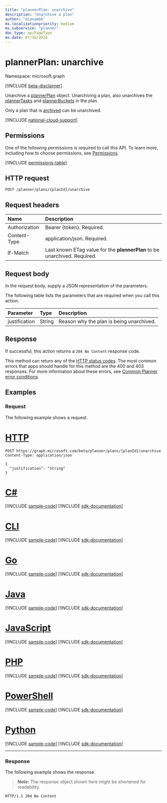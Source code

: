 ```yaml
---
title: "plannerPlan: unarchive"
description: "Unarchive a plan"
author: "dianambb"
ms.localizationpriority: medium
ms.subservice: "planner"
doc_type: apiPageType
ms.date: 07/16/2024
---
```


# plannerPlan: unarchive

Namespace: microsoft.graph

[!INCLUDE [beta-disclaimer](../../includes/beta-disclaimer.md)]

Unarchive a [plannerPlan](../resources/plannerplan.md) object. Unarchiving a plan, also unarchives the [plannerTasks](../resources/plannertask.md) and [plannerBuckets](../resources/plannerbucket.md) in the plan. 

Only a plan that is [archived](plannerplan-archive.md) can be unarchived.

[!INCLUDE [national-cloud-support](../../includes/global-us.md)]

## Permissions

One of the following permissions is required to call this API. To learn more, including how to choose permissions, see [Permissions](/graph/permissions-reference).

<!-- { "blockType": "permissions", "name": "plannerplan_unarchive" } -->
[!INCLUDE [permissions-table](../includes/permissions/plannerplan-unarchive-permissions.md)]

## HTTP request

<!-- {
  "blockType": "ignored"
}
-->
``` http
POST /planner/plans/{planId}/unarchive
```

## Request headers

|Name|Description|
|:---|:---|
|Authorization|Bearer {token}. Required.|
|Content-Type|application/json. Required.|
| If-Match  | Last known ETag value for the **plannerPlan** to be unarchived. Required.|

## Request body

In the request body, supply a JSON representation of the parameters.

The following table lists the parameters that are required when you call this action.

|Parameter|Type|Description|
|:---|:---|:---|
|justification|String|Reason why the plan is being unarchived.|


## Response

If successful, this action returns a `204 No Content` response code.

This method can return any of the [HTTP status codes](/graph/errors). The most common errors that apps should handle for this method are the 400 and 403 responses. For more information about these errors, see [Common Planner error conditions](../resources/planner-overview.md#common-planner-error-conditions).

## Examples

### Request

The following example shows a request.
# [HTTP](#tab/http)
<!-- {
  "blockType": "request",
  "name": "plannerplanthis.unarchive"
}
-->
``` http
POST https://graph.microsoft.com/beta/planner/plans/{planId}/unarchive
Content-Type: application/json

{
  "justification": "String"
}
```

# [C#](#tab/csharp)
[!INCLUDE [sample-code](../includes/snippets/csharp/plannerplanthisunarchive-csharp-snippets.md)]
[!INCLUDE [sdk-documentation](../includes/snippets/snippets-sdk-documentation-link.md)]

# [CLI](#tab/cli)
[!INCLUDE [sample-code](../includes/snippets/cli/plannerplanthisunarchive-cli-snippets.md)]
[!INCLUDE [sdk-documentation](../includes/snippets/snippets-sdk-documentation-link.md)]

# [Go](#tab/go)
[!INCLUDE [sample-code](../includes/snippets/go/plannerplanthisunarchive-go-snippets.md)]
[!INCLUDE [sdk-documentation](../includes/snippets/snippets-sdk-documentation-link.md)]

# [Java](#tab/java)
[!INCLUDE [sample-code](../includes/snippets/java/plannerplanthisunarchive-java-snippets.md)]
[!INCLUDE [sdk-documentation](../includes/snippets/snippets-sdk-documentation-link.md)]

# [JavaScript](#tab/javascript)
[!INCLUDE [sample-code](../includes/snippets/javascript/plannerplanthisunarchive-javascript-snippets.md)]
[!INCLUDE [sdk-documentation](../includes/snippets/snippets-sdk-documentation-link.md)]

# [PHP](#tab/php)
[!INCLUDE [sample-code](../includes/snippets/php/plannerplanthisunarchive-php-snippets.md)]
[!INCLUDE [sdk-documentation](../includes/snippets/snippets-sdk-documentation-link.md)]

# [PowerShell](#tab/powershell)
[!INCLUDE [sample-code](../includes/snippets/powershell/plannerplanthisunarchive-powershell-snippets.md)]
[!INCLUDE [sdk-documentation](../includes/snippets/snippets-sdk-documentation-link.md)]

# [Python](#tab/python)
[!INCLUDE [sample-code](../includes/snippets/python/plannerplanthisunarchive-python-snippets.md)]
[!INCLUDE [sdk-documentation](../includes/snippets/snippets-sdk-documentation-link.md)]

---

### Response

The following example shows the response.
>**Note:** The response object shown here might be shortened for readability.
<!-- {
  "blockType": "response",
  "truncated": true
}
-->
``` http
HTTP/1.1 204 No Content
```

